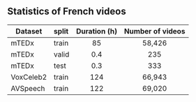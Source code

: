 ## Statistics of French videos


| Dataset        | split  | Duration (h)  |  Number of videos      |
|--------------|:----------|:------------------:|:-----------------:|
| mTEDx |       train        |        85           |    58,426    |
| mTEDx |       valid        |         0.4         |    235    | 
| mTEDx |       test        |          0.3       |    333    | 
| VoxCeleb2 |       train        |        124           |    66,943    | 
| AVSpeech |       train        |        122           |    69,020    | 
